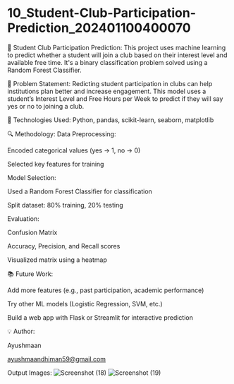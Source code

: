 # 10_Student-Club-Participation-Prediction_202401100400070
🧠 Student Club Participation Prediction:
  This project uses machine learning to predict whether a student will join a club based on their interest level and available free time. It's a binary classification problem solved using a Random Forest Classifier.

📌 Problem Statement:
  Redicting student participation in clubs can help institutions plan better and increase engagement. This model uses a student’s Interest Level and Free Hours per Week to predict if they will say yes or no to joining a club.

🚀 Technologies Used:
  Python,
  pandas,
  scikit-learn,
  seaborn,
  matplotlib

🔍 Methodology:
Data Preprocessing:

  Encoded categorical values (yes → 1, no → 0)
  
  Selected key features for training
  
Model Selection:

  Used a Random Forest Classifier for classification
  
  Split dataset: 80% training, 20% testing

Evaluation:

  Confusion Matrix
  
  Accuracy, Precision, and Recall scores
  
  Visualized matrix using a heatmap
  
📚 Future Work:

  Add more features (e.g., past participation, academic performance)
  
  Try other ML models (Logistic Regression, SVM, etc.)
  
  Build a web app with Flask or Streamlit for interactive prediction
  

💡 Author:

  Ayushmaan
  
  ayushmaandhiman59@gmail.com
  
Output Images:
  ![Screenshot (18)](https://github.com/user-attachments/assets/9d50831e-6fa3-44c9-a885-d3b1c24c5e41)
  ![Screenshot (19)](https://github.com/user-attachments/assets/90ad7145-3a06-45e7-beb7-ede4f2893091)


  
